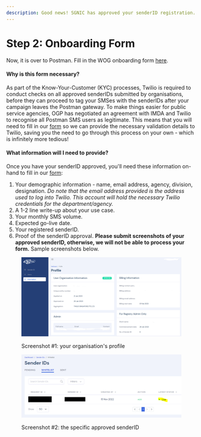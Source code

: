 ```yaml
---
description: Good news! SGNIC has approved your senderID registration. What's next?
---
```


# Step 2: Onboarding Form

Now, it is over to Postman. Fill in the WOG onboarding form [here](https://form.gov.sg/646b1a06df92fa001262a17e).

#### Why is this form necessary?

As part of the Know-Your-Customer (KYC) processes, Twilio is required to conduct checks on all approved senderIDs submitted by organisations, before they can proceed to tag your SMSes with the senderIDs after your campaign leaves the Postman gateway. To make things easier for public service agencies, OGP has negotiated an agreement with IMDA and Twilio to recognise all Postman SMS users as legitimate. This means that you will need to fill in our [form](https://form.gov.sg/646b1a06df92fa001262a17e) so we can provide the necessary validation details to Twilio, saving you the need to go through this process on your own - which is infinitely more tedious!

#### What information will I need to provide?

Once you have your senderID approved, you'll need these information on-hand to fill in our [form](https://form.gov.sg/646b1a06df92fa001262a17e):

1. Your demographic information - name, email address, agency, division, designation. _Do note that the email address provided is the address used to log into Twilio. This account will hold the necessary Twilio credentials for the department/agency._
2. A 1-2 line write-up about your use case.
3. Your monthly SMS volume.
4. Expected go-live date.
5. Your registered senderID.
6. Proof of the senderID approval. **Please submit screenshots of your approved senderID, otherwise, we will not be able to process your form.** Sample screenshots below.

<figure><img src="../../.gitbook/assets/SSIR Registration - Profile.png" alt=""><figcaption><p>Screenshot #1: your organisation's profile</p></figcaption></figure>

<figure><img src="../../.gitbook/assets/SSIR Registration - Sender ID.png" alt=""><figcaption><p>Screenshot #2: the specific approved senderID</p></figcaption></figure>

